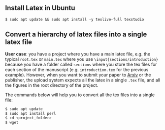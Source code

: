 Install Latex in Ubuntu
-----------------------

```
$ sudo apt update && sudo apt install -y texlive-full texstudio
```


Convert a hierarchy of latex files into a single latex file
-----------------------------------------------------------

**User case**: you have a project where you have a main latex file, e.g. the typical `root.tex` or `main.tex` where you use `\input{sections/introduction}` because you have a folder called `sections` where you store the tex files for each section of the manuscript (e.g. `introduction.tex` for the previous example). However, when you want to submit your paper to [Arxiv](https://arxiv.org/) or the publisher, the upload system expects all the latex in a single `.tex` file, and all the figures in the root directory of the project. 

The commands below will help you to convert all the tex files into a single file:

```bash
$ sudo apt update
$ sudo apt install perl
$ cd <project_folder>
$ wget 
```
